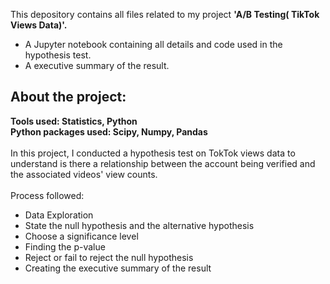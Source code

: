 This depository contains all files related to my project **'A/B Testing( TikTok Views Data)'.**
* A Jupyter notebook containing all details and code used in the hypothesis test.
* A executive summary of the result.
## About the project:
**Tools used: Statistics, Python**<br>
**Python packages used: Scipy, Numpy, Pandas**
<br><br>
In this project, I conducted a hypothesis test on TokTok views data to understand is there a relationship between the account being verified and the associated videos' view counts.<br><br>
Process followed:
* Data Exploration
* State the null hypothesis and the alternative hypothesis
* Choose a significance level
* Finding the p-value
* Reject or fail to reject the null hypothesis
* Creating the executive summary of the result
